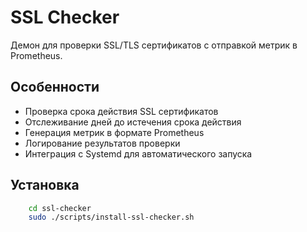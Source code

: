 # SSL Checker

Демон для проверки SSL/TLS сертификатов с отправкой метрик в Prometheus.

## Особенности

- Проверка срока действия SSL сертификатов
- Отслеживание дней до истечения срока действия
- Генерация метрик в формате Prometheus
- Логирование результатов проверки
- Интеграция с Systemd для автоматического запуска

## Установка

```bash
    cd ssl-checker
    sudo ./scripts/install-ssl-checker.sh
```